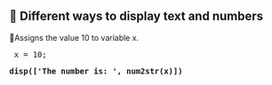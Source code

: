 ## 🎯 Different ways to display text and numbers

🔸Assigns the value 10 to variable x.
<pre> x = 10;</pre>

**<pre>disp(['The number is: ', num2str(x)])</pre>**
